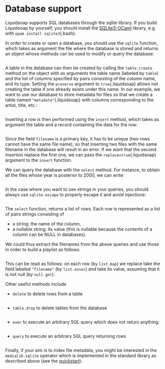 # Database support

Liquidsoap supports SQL databases through the sqlite library. If you build
Liquidsoap by yourself, you should install the
[SQLite3-OCaml](https://github.com/mmottl/sqlite3-ocaml) library, e.g. with
`opam install sqlite3`{.bash}.

In order to create or open a database, you should use the `sqlite` function,
which takes as argument the file where the database is stored and returns an
object whose methods can be used to modify or query the database:

```{.liquidsoap include="sqlite.liq" from="open-begin" to="open-end"}

```

A table in the database can then be created by calling the `table.create` method
on the object with as arguments the table name (labeled by `table`) and the list
of columns specified by pairs consisting of the column name, and its
type. Setting the `preserve` argument to `true`{.liquidsoap} allows not creating
the table if one already exists under this name. In our example, we want to use
our database to store metadata for files so that we create a table named
`"metadata"`{.liquidsoap} with columns corresponding to the artist, title, etc.:

```{.liquidsoap include="sqlite.liq" from="create-begin" to="create-end"}

```

Inserting a row is then performed using the `insert` method, which takes as
argument the table and a record containing the data for the row:

```{.liquidsoap include="sqlite.liq" from="insert-begin" to="insert-end"}

```

Since the field `filename` is a primary key, it has to be unique (two rows
cannot have the same file name), so that inserting two files with the same
filename in the database will result in an error. If we want that the second
insertion replace the first one, we can pass the `replace=true`{.liquidsoap}
argument to the `insert` function.

We can query the database with the `select` method. For instance, to obtain all
the files whose year is posterior to 2000, we can write

```{.liquidsoap include="sqlite.liq" from="select-begin" to="select-end"}

```

In the case where you want to use strings in your queries, you should always use
`sqlite.escape` to properly escape it and avoid injections:

```{.liquidsoap include="sqlite.liq" from="select2-begin" to="select2-end"}

```

The `select` function, returns a list of rows. Each row is represented as a list
of pairs strings consisting of

- a string: the name of the column,
- a nullable string: its value (this is nullable because the contents of a
  column can be NULL in databases).

We could thus extract the filenames from the above queries and use those in
order to build a playlist as follows:

```{.liquidsoap include="sqlite.liq" from="play-begin" to="play-end"}

```

This can be read as follows: on each row (by `list.map`) we replace take the
field labeled `"filename"` (by `list.assoc`) and take its value, assuming that
it is not null (by `null.get`).

Other useful methods include

- `delete` to delete rows from a table

  ```{.liquidsoap include="sqlite.liq" from="play-begin" to="play-end"}

  ```

- `table.drop` to delete tables from the database

  ```{.liquidsoap include="sqlite.liq" from="drop-begin" to="drop-end"}

  ```

- `exec` to execute an arbitrary SQL query which does not return anything:

  ```{.liquidsoap include="sqlite.liq" from="exec-begin" to="exec-end"}

  ```

- `query` to execute an arbitrary SQL query returning rows

  ```{.liquidsoap include="sqlite.liq" from="query-begin" to="query-end"}

  ```

Finally, if your aim is to index file metadata, you might be interested in the
`medialib.sqlite` operator which is implemented in the standard library as
described above (see the [quickstart](quick_start.html)).
